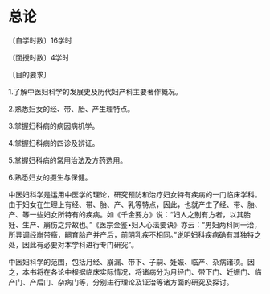 # 总论

〔自学时数〕16学时

〔面授时数〕4学时

〔目的要求〕

1.了解中医妇科学的发展史及历代妇产科主要著作概况。

2.熟悉妇女的经、带、胎、产生理特点。

3.掌握妇科病的病因病机学。

4.掌握妇科病的四诊及辨证。

5.掌握妇科病的常用治法及方药选用。

6.熟悉妇女的摄生与保健。

中医妇科学是运用中医学的理论，研究预防和治疗妇女特有疾病的一门临床学科。由于妇女在生理上有经、带、胎、产、乳等特点，因此，也就产生了经、带、胎、产、等一些妇女所特有的疾病。如《千金要方》说：“妇人之别有方者，以其胎妊、生产、崩伤之异故也。”《医宗金鉴•妇人心法要诀》亦云：“男妇两科同一治，所异调经崩带癥，嗣育胎产并产后，前阴乳疾不相同。”说明妇科疾病确有其独特之处，因此有必要对本学科进行专门研究”。

中医妇科学的范围，包括月经、崩漏、带下、子嗣、妊娠、临产、杂病诸项。因之，本书将在各论中根据临床实际情况，将诸病分为月经门、带下门、妊娠门、临产门、产后门、杂病门等，分别进行理论及证治等诸方面的研究及探讨。
